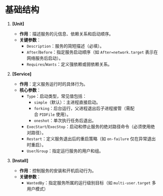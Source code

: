# 基础结构

1. **[Unit]**
    
    - **作用**：描述服务的元信息、依赖关系和启动顺序。
    - **关键参数**：
        - `Description`：服务的简短描述（必填）。
        - `After`/`Before`：指定服务启动顺序（如 `After=network.target` 表示在网络服务后启动）。
        - `Requires`/`Wants`：定义强依赖或弱依赖关系。
        
2. **[Service]**
    
    - **作用**：定义服务运行时的具体行为。
    - **核心参数**：
        - `Type`：启动类型，常见值包括：
            - `simple`（默认）：主进程直接启动。
            - `forking`：后台运行，父进程退出后子进程接管（需配合 `PIDFile` 使用）。
            - `oneshot`：单次执行任务后退出。
        - `ExecStart`/`ExecStop`：启动和停止服务的绝对路径命令（必须使用绝对路径）。
        - `Restart`：定义服务退出后的重启策略（如 `on-failure` 仅在异常退出时重启）。
        - `User`/`Group`：指定运行服务的用户和组。
        
3. **[Install]**
    
    - **作用**：控制服务的安装和开机启动行为。
    - **关键参数**：
        - `WantedBy`：指定服务所属的运行级别目标（如 `multi-user.target` 多用户模式）